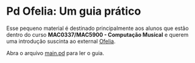 # Pd Ofelia: Um guia prático

Esse pequeno material é destinado principalmente aos alunos que estão dentro do curso **MAC0337/MAC5900 - Computação Musical** e querem uma introdução suscinta ao external [Ofelia](https://github.com/cuinjune/Ofelia).

Abra o arquivo [main.pd](./main.pdf) para ler o guia.
